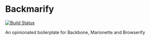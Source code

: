 # Backmarify

[![Build Status](https://travis-ci.org/shapeshed/backmarify.png?branch=master)](https://travis-ci.org/shapeshed/backmarify)

An opinionated boilerplate for Backbone, Marionette and Browserify


